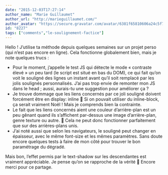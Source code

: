 ```yaml
---
date: "2015-12-03T17:27:14"
author_name: "Marie Guillaumet"
author_url: "http://marieguillaumet.com/"
author_avatar: "https://secure.gravatar.com/avatar/6381f65810606a24c5f7086d072342f2"
id: "8227"
tags: ["comments","le-soulignement-factice"]
---
```

Hello ! J’utilise ta méthode depuis quelques semaines sur un projet perso (qui n’est pas encore en ligne). Cela fonctionne globalement bien, mais je note quelques trucs&nbsp;:

* Pour le moment, j’appelle le test JS qui détecte le mode «&nbsp;contraste élevé&nbsp;» un peu tard (le script est situé en bas du DOM), ce qui fait qu’on voit le souligné des lignes un instant avant qu’il soit remplacé par les jolis soulignés personnalisés. J’ai pas trop envie de remonter mon JS dans le head&nbsp;; aussi, aurais-tu une suggestion pour améliorer ça&nbsp;?
* Je trouve dommage que les liens concernés par ce joli souligné doivent forcément être en display: inline 🙁 Si on pouvait utiliser du inline-block, ça serait vraiment Noël&nbsp;! Mais je comprends bien la contrainte.
* Le fait que les liens concernés aient une couleur d’arrière-plan est un peu gênant quand ils s’affichent par-dessus une image d’arrière-plan, genre texture ou autre. 🙁 Cela ne peut donc fonctionner parfaitement que sur des arrières-plans unis.
* J’ai noté aussi que selon les navigateurs, le souligné peut changer en épaisseur, avec le même font-size et les mêmes paramètres. Sans doute encore quelques tests à faire de mon côté pour trouver le bon paramétrage du dégradé.

Mais bon, l’effet permis par le text-shadow sur les descendantes est vraiment appréciable. Je pense qu’on se rapproche de la vérité 🙂 Encore merci pour ce partage.